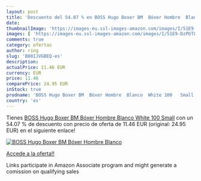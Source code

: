 ```yaml
---
layout: post
title: 'Descuento del 54.07 % en BOSS Hugo Boxer BM  Bóxer Hombre  Blanco'
date: 
thumbnailImage: 'https://images-eu.ssl-images-amazon.com/images/I/51E9-DzPbTL._SL200_.jpg'
images: [ 'https://images-eu.ssl-images-amazon.com/images/I/51E9-DzPbTL._SL200_.jpg' ]
comments: true
category: ofertas
author: ring
slug: 'B00IJVGBEQ-es'
description:
actualPrice: 11.46 EUR
currency: EUR
price: 11.46
comparePrice: 24.95 EUR
inStock: true
prodname: 'BOSS Hugo Boxer BM  Bóxer Hombre  Blanco  White 100   Small'
country: 'es'
---
```


Tienes [BOSS Hugo Boxer BM  Bóxer Hombre  Blanco  White 100   Small](https://www.amazon.es/dp/B00IJVGBEQ/?tag=tolees-21) con un 54.07 % de descuento con precio de oferta de 11.46 EUR (original: 24.95 EUR) en el siguiente enlace!

[![BOSS Hugo Boxer BM  Bóxer Hombre  Blanco](https://images-eu.ssl-images-amazon.com/images/I/51E9-DzPbTL._SL200_.jpg)](https://www.amazon.es/dp/B00IJVGBEQ/?tag=tolees-21)

[Accede a la oferta!!](https://www.amazon.es/dp/B00IJVGBEQ/?tag=tolees-21)

Links participate in Amazon Associate program and might generate a comission on qualifying sales


